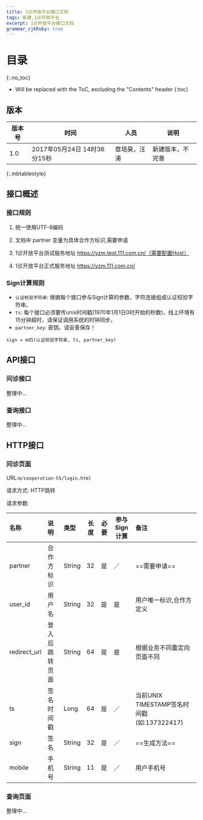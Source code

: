 ```yaml
---
title: 1诊开放平台接口文档
tags: 新建,1诊开放平台
excerpt: 1诊开放平台接口文档
grammar_cjkRuby: true
---
```


# 目录
{:.no_toc}

* Will be replaced with the ToC, excluding the "Contents" header
{:toc}

## 版本

| 版本号    | 时间    |  人员   | 说明    |
| --- | --- | --- | --- |
|   1.0  | 2017年05月24日 14时36分15秒    | 章培昊，汪涛    |  新建版本，不完善   |
{:.mbtablestyle}

## 接口概述

### 接口规则

1. 统一使用UTF-8编码

2. 文档中 partner 变量为具体合作方标识,需要申请

3. 1诊开放平台测试服务地址 https://yzm.test.111.com.cn/（需要配置Host）

4. 1诊开放平台正式服务地址 https://yzm.111.com.cn/

### Sign计算规则

* `认证校验字符串`: 根据每个接口参与Sign计算的参数，字符连接组成认证校验字符串。
* `ts`: 每个接口必须要传unix时间戳(1970年1月1日0时开始的秒数)，线上环境有15分钟超时，请保证调用系统的时钟同步。
* `partner_key`: 密钥。请妥善保存！

```
sign = md5(认证校验字符串, ts, partner_key)
```

## API接口

### 问诊接口


整理中...

### 查询接口


整理中...

## HTTP接口

### 问诊页面

URL:`m/cooperation-h5/login.html`

请求方式: HTTP跳转

请求参数:

| 名称 | 说明 | 类型 | 长度 | 必要 | 参与Sign计算 |备注|
| :-- | :-- | :-- | -- | -- | -- | :-- |
|partner|合作方标识|String|32|是|／|==需要申请==|
|user_id|用户名|String|32|是|是|用户唯一标识,合作方定义|
|redirect_url|登入后跳转页面|String|64|是|是|根据业务不同重定向页面不同|
|ts|签名时间戳|Long|64|是|／|当前UNIX TIMESTAMP签名时间戳 (如:137322417)|
|sign|签名|String|32|是|／|==生成方法==|
|mobile|手机号|String|11|是|／|用户手机号|

### 查询页面


整理中...
